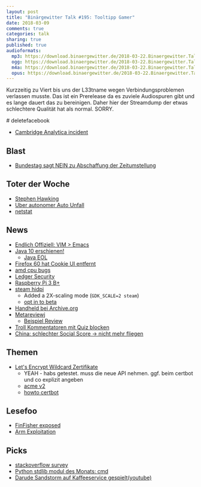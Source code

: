```yaml
---
layout: post
title: "Binärgewitter Talk #195: Tooltipp Gamer"
date: 2018-03-09
comments: true
categories: talk
sharing: true
published: true
audioformats:
  mp3: https://download.binaergewitter.de/2018-03-22.Binaergewitter.Talk.195.mp3
  ogg: https://download.binaergewitter.de/2018-03-22.Binaergewitter.Talk.195.ogg
  m4a: https://download.binaergewitter.de/2018-03-22.Binaergewitter.Talk.195.m4a
  opus: https://download.binaergewitter.de/2018-03-22.Binaergewitter.Talk.195.opus
---
```

Kurzzeitig zu Viert bis uns der L33tname wegen Verbindungsproblemen verlassen musste. Das ist ein Prerelease da es zuviele Audiospuren gibt und es lange dauert
das zu bereinigen. Daher hier der Streamdump der etwas schlechtere Qualität hat als normal. SORRY.

\# deletefacebook
- [Cambridge Analytica incident](https://www.nytimes.com/2018/03/17/us/politics/cambridge-analytica-trump-campaign.html)

## Blast
- [Bundestag sagt NEIN zu Abschaffung der Zeitumstellung](https://www.heise.de/newsticker/meldung/Bundestag-lehnt-Abschaffung-der-Sommerzeit-ab-4001468.html)


## Toter der Woche
- [Stephen Hawking](https://www.nzz.ch/wissenschaft/stephen-hawking-eine-wuerdigung-ld.1365815)
- [Uber autonomer Auto Unfall](https://www.heise.de/newsticker/meldung/Polizei-zum-ersten-Todesfall-mit-autonomem-Auto-Unfall-war-schwer-zu-verhindern-3999229.html)
- [netstat](https://twitter.com/nixcraft/status/976156288638840832)

## News
- [Endlich Offiziell: VIM > Emacs](https://linux.slashdot.org/story/18/03/17/0438256/vim-beats-emacs-in-linux-journal-reader-survey)
- [Java 10 erschienen!](https://www.heise.de/developer/meldung/Java-10-ist-fertig-und-im-Zeitplan-3999905.html)
  * [Java EOL](http://www.oracle.com/technetwork/java/eol-135779.html)
- [Firefox 60 hat Cookie UI entfernt](https://www.ghacks.net/2018/02/26/mozilla-removes-individual-cookie-management-in-firefox-60/)
- [amd cpu bugs](https://community.amd.com/community/amd-corporate/blog/2018/03/21/initial-amd-technical-assessment-of-cts-labs-research)
- [Ledger Security](https://saleemrashid.com/2018/03/20/breaking-ledger-security-model/)
- [Raspberry Pi 3 B+](https://www.raspberrypi.org/products/raspberry-pi-3-model-b-plus/)
- [steam hidpi](https://steamcommunity.com/groups/SteamClientBeta/announcements/detail/1655505073049286411)
  * Added a 2X-scaling mode (`GDK_SCALE=2 steam`)
  * [opt in to beta](https://developer.valvesoftware.com/wiki/Betas)
- [Handheld bei Archive.org](https://hackaday.com/2018/03/19/emulating-handheld-history/)
- [Metareviewj ](https://reviewmeta.com/)
  * [Beispiel Review](https://reviewmeta.com/amazon/B077HWXF94)
- [Troll Kommentatoren mit Quiz blocken](https://arstechnica.com/gaming/2018/03/how-a-norwegian-comment-section-turned-chaos-into-order-with-a-simple-quiz/#p3)
- [China: schlechter Social Score -> nicht mehr fliegen](
https://yro.slashdot.org/story/18/03/16/185246/china-to-bar-people-with-bad-social-credit-from-planes-trains)


## Themen

- [Let's Encrypt Wildcard Zertifikate](https://www.heise.de/security/meldung/Let-s-Encrypt-stellt-ab-sofort-Wildcard-Zertifikate-aus-3994552.html)
  * YEAH - habs getestet. muss die neue API nehmen. ggf. beim certbot und co explizit angeben
  * [acme v2](https://community.letsencrypt.org/t/acme-v2-production-environment-wildcards/55578)
  * [howto certbot](http://www.eigenmagic.com/2018/03/14/howto-use-certbot-with-lets-encrypt-wildcard-certificates/)


## Lesefoo
 - [FinFisher exposed](
https://cloudblogs.microsoft.com/microsoftsecure/2018/03/01/finfisher-exposed-a-researchers-tale-of-defeating-traps-tricks-and-complex-virtual-machines/)
- [Arm Exploitation](https://github.com/sashs/arm_exploitation/blob/master/exploitation_on_arm_based_systems.pdf)

## Picks
- [stackoverflow survey](https://insights.stackoverflow.com/survey/2018/)
- [Python stdlib modul des Monats: cmd](https://docs.python.org/3/library/cmd.html)
- [Darude Sandstorm auf Kaffeeservice gespielt(youtube)](https://www.youtube.com/watch?v=Kh-AiB_OLNM)

